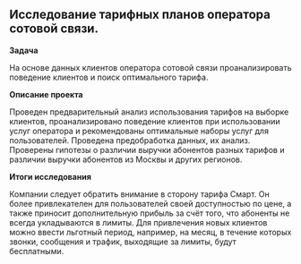 ## Исследование тарифных планов оператора сотовой связи.


**Задача**   

На основе данных клиентов оператора сотовой связи проанализировать поведение клиентов и поиск оптимального тарифа.

**Описание проекта**

Проведен предварительный анализ использования тарифов на выборке клиентов, проанализировано поведение клиентов при использовании услуг оператора и рекомендованы оптимальные наборы услуг для пользователей. Проведена предобработка данных, их анализ. Проверены гипотезы о различии выручки абонентов разных тарифов и различии выручки абонентов из Москвы и других регионов.

**Итоги исследования**

Компании следует обратить внимание в сторону тарифа Смарт. Он более привлекателен для пользователей своей доступностью по цене, а также приносит дополнительную прибыль за счёт того, что абоненты не всегда укладываются в лимиты. Для привлечения новых клиентов можно ввести льготный период, например, на месяц, в течение которых звонки, сообщения и трафик, выходящие за лимиты, будут бесплатными.

